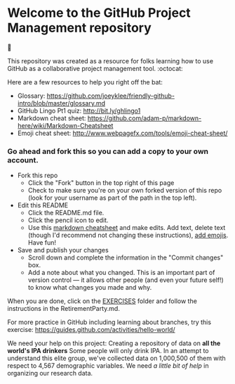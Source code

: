 # Welcome to the GitHub Project Management repository
:tada:

This repository was created as a resource for folks learning how to use GitHub as a collaborative project management tool. :octocat:

Here are a few resources to help you right off the bat:
* Glossary: https://github.com/joeyklee/friendly-github-intro/blob/master/glossary.md 
* GitHub Lingo Pt1 quiz: http://bit.ly/ghlingo1 
* Markdown cheat sheet: https://github.com/adam-p/markdown-here/wiki/Markdown-Cheatsheet 
* Emoji cheat sheet: http://www.webpagefx.com/tools/emoji-cheat-sheet/

### Go ahead and fork this so you can add a copy to your own account.

* Fork this repo
  * Click the "Fork" button in the top right of this page
  * Check to make sure you're on your own forked version of this repo (look for your username as part of the path in the top left).
* Edit this README
  * Click the README.md file. 
  * Click the pencil icon to edit.
  * Use this [markdown cheatsheet](https://github.com/adam-p/markdown-here/wiki/Markdown-Cheatsheet) and make edits.  Add text, delete text (though I'd recommend not changing these instructions), [add emojis](http://www.webpagefx.com/tools/emoji-cheat-sheet/). Have fun!
* Save and publish your changes
  * Scroll down and complete the information in the "Commit changes" box. 
  * Add a note about what you changed. This is an important part of version control — it allows other people (and even your future self!) to know what changes you made and why. 

When you are done, click on the [EXERCISES](/EXERCISES/) folder and follow the instructions in the RetirementParty.md.

For more practice in GitHub including learning about branches, try this exercise: https://guides.github.com/activities/hello-world/ 

We need your help on this project: Creating a repository of data on **all the world's IPA drinkers** Some people will only drink IPA. In an attempt to understand this elite group, we've collected data on 1,000,500 of them with respect to 4,567 demographic variables. We need *a little bit of help* in organizing our research data.
